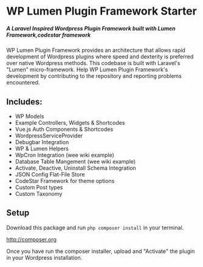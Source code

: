 # WP Lumen Plugin Framework Starter

##### A Laravel Inspired Wordpress Plugin Framework built with Lumen Framework,codestar framework

WP Lumen Plugin Framework provides an architecture that allows rapid development of Wordpress plugins where speed and dexterity is preferred over native Wordpress methods. This codebase is built with Laravel's "Lumen" micro-framework.  Help WP Lumen Plugin Framework's development by contributing to the repository and reporting problems encountered.

## Includes:
* WP Models
* Example Controllers, Widgets & Shortcodes
* Vue.js Auth Components & Shortcodes
* WordpressServiceProvider
* Debugbar Integration
* WP & Lumen Helpers
* WpCron Integration (wee wiki example)
* Database Table Mangement (wee wiki example)
* Activate, Deactive, Uninstall Schema Integration
* JSON Config Flat-File Store
* CodeStar Framework for theme options
* Custom Post types
* Custom Taxonomy

## Setup

Download this package and run ```php composer install``` in your terminal.

http://composer.org

Once you have run the composer installer, upload and "Activate" the plugin in your Wordpress installation.
